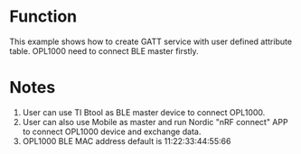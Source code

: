 # Function
This example shows how to create GATT service with user defined attribute table. OPL1000 need to connect BLE master firstly.  

# Notes
1. User can use TI Btool as BLE master device to connect OPL1000.
2. User can also use Mobile as master and run Nordic "nRF connect" APP to connect OPL1000 device and exchange data.   
3. OPL1000 BLE MAC address default is 11:22:33:44:55:66 


